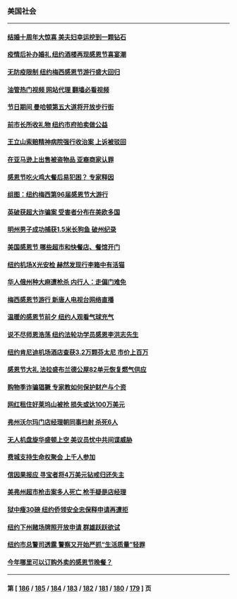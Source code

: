 ### 美国社会
---
#### [结婚十周年大惊喜 美夫妇幸运挖到一颗钻石](../../pages/ncid1078160/n13872770.md?11260045) 
#### [疫情后补办婚礼 纽约酒楼再现感恩节喜宴潮](../../pages/ncid1078160/n13872709.md?11260045) 
#### [无防疫限制 纽约梅西感恩节游行盛大回归](../../pages/ncid1078160/n13872658.md?11260045) 
#### [油管热门视频 网站代理 翻墙必看视频](http://138.2.39.72:81/youtube.html?epic-marker?11260045)
#### [节日期间 曼哈顿第五大道将开放步行街](../../pages/ncid1078160/n13872706.md?11260045) 
#### [前市长所收礼物 纽约市府拍卖做公益](../../pages/ncid1078160/n13872703.md?11260045) 
#### [王立山索赔精神病院强行收治案 上诉被驳回](../../pages/ncid1078160/n13872633.md?11260045) 
#### [在亚马逊上出售被盗物品 亚裔商家认罪](../../pages/ncid1078160/n13872630.md?11260045) 
#### [感恩节吃火鸡大餐后易犯困？ 专家释因](../../pages/ncid1078160/n13872542.md?11260045) 
#### [组图：纽约梅西第96届感恩节大游行](../../pages/ncid1078160/n13872464.md?11260045) 
#### [英破获超大诈骗案 受害者分布在美欧多国](../../pages/ncid1078160/n13872410.md?11260045) 
#### [明州男子成功捕获1.5米长狗鱼 破州纪录](../../pages/ncid1078160/n13871964.md?11260045) 
#### [美国感恩节 哪些超市和快餐店、餐馆开门](../../pages/ncid1078160/n13872360.md?11260045) 
#### [纽约机场X光安检 赫然发现行李箱中有活猫](../../pages/ncid1078160/n13872164.md?11260045) 
#### [华人俄州种大麻遭枪杀  内行人：走偏门难免](../../pages/ncid1078160/n13872029.md?11260045) 
#### [梅西感恩节游行 新唐人电视台网络直播](../../pages/ncid1078160/n13871991.md?11260045) 
#### [温暖的感恩节前夕 纽约人观看气球充气](../../pages/ncid1078160/n13872033.md?11260045) 
#### [说不尽师恩浩荡 纽约法轮功学员感恩李洪志先生](../../pages/ncid1078160/n13872015.md?11260045) 
#### [纽约肯尼迪机场酒店查获3.2万颗芬太尼 市价上百万](../../pages/ncid1078160/n13872040.md?11260045) 
#### [感恩节大礼 法拉盛布兰德公屋82单元恢复燃气供应](../../pages/ncid1078160/n13872007.md?11260045) 
#### [购物季诈骗猖獗 专家教如何保护财产与个资](../../pages/ncid1078160/n13871958.md?11260045) 
#### [网红租住好莱坞山被抢 损失或达100万美元](../../pages/ncid1078160/n13871827.md?11260045) 
#### [弗州沃尔玛门店经理朝同事扫射 杀死6人](../../pages/ncid1078160/n13871813.md?11260045) 
#### [无人机盘旋华盛顿上空 美议员忧中共间谍威胁](../../pages/ncid1078160/n13871686.md?11260045) 
#### [费城支持生命权聚会 上千人参加](../../pages/ncid1078160/n13871713.md?11260045) 
#### [信因果报应 寻宝者将4万美元钻戒归还失主](../../pages/ncid1078160/n13871334.md?11260045) 
#### [美弗州超市枪击案多人死亡 枪手疑是店经理](../../pages/ncid1078160/n13871495.md?11260045) 
#### [狱中瘦30磅 纽约侨领安全忠保释申请再遭拒](../../pages/ncid1078160/n13871301.md?11260045) 
#### [纽约下州赌场牌照开放申请 群雄跃跃欲试](../../pages/ncid1078160/n13871294.md?11260045) 
#### [纽约市总警司透露 警察又开始严抓“生活质量”轻罪](../../pages/ncid1078160/n13871299.md?11260045) 
#### [今年哪里可以订购外卖的感恩节晚餐？](../../pages/ncid1078160/n13871251.md?11260045) 

---
#### 第 [ [186](./186.md?11260045) / [185](./185.md?11260045) / [184](./184.md?11260045) / [183](./183.md?11260045) / [182](./182.md?11260045) / [181](./181.md?11260045) / [180](./180.md?11260045) / [179](./179.md?11260045) ] 页
